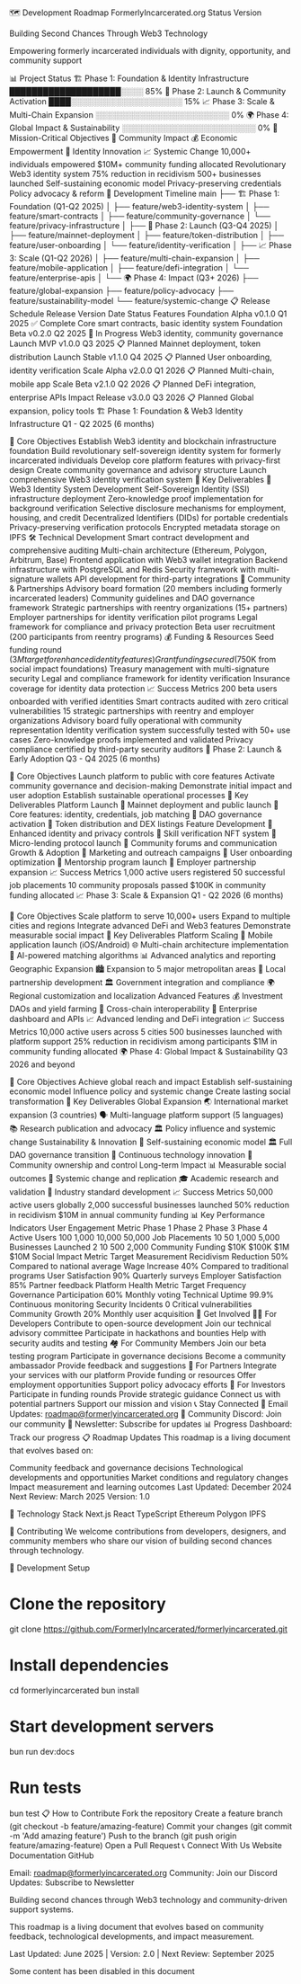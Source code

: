 🗺️ Development Roadmap
FormerlyIncarcerated.org Status Version

Building Second Chances Through Web3 Technology

Empowering formerly incarcerated individuals with dignity, opportunity, and community support

📊 Project Status
🏗️ Phase 1: Foundation & Identity Infrastructure    ████████████████████░░░░ 85%
🚀 Phase 2: Launch & Community Activation          ████░░░░░░░░░░░░░░░░░░░░ 15%
📈 Phase 3: Scale & Multi-Chain Expansion          ░░░░░░░░░░░░░░░░░░░░░░░░  0%
🌍 Phase 4: Global Impact & Sustainability         ░░░░░░░░░░░░░░░░░░░░░░░░  0%
🎯 Mission-Critical Objectives
🤝 Community Impact	💰 Economic Empowerment	🔐 Identity Innovation	📈 Systemic Change
10,000+ individuals
empowered	$10M+ community
funding allocated	Revolutionary Web3
identity system	75% reduction in
recidivism
500+ businesses
launched	Self-sustaining
economic model	Privacy-preserving
credentials	Policy advocacy
& reform
🌳 Development Timeline
main
├── 🏗️ Phase 1: Foundation (Q1-Q2 2025)
│   ├── feature/web3-identity-system
│   ├── feature/smart-contracts
│   ├── feature/community-governance
│   └── feature/privacy-infrastructure
│
├── 🚀 Phase 2: Launch (Q3-Q4 2025)
│   ├── feature/mainnet-deployment
│   ├── feature/token-distribution
│   ├── feature/user-onboarding
│   └── feature/identity-verification
│
├── 📈 Phase 3: Scale (Q1-Q2 2026)
│   ├── feature/multi-chain-expansion
│   ├── feature/mobile-application
│   ├── feature/defi-integration
│   └── feature/enterprise-apis
│
└── 🌍 Phase 4: Impact (Q3+ 2026)
    ├── feature/global-expansion
    ├── feature/policy-advocacy
    ├── feature/sustainability-model
    └── feature/systemic-change
📋 Release Schedule
Release	Version	Date	Status	Features
Foundation Alpha	v0.1.0	Q1 2025	✅ Complete	Core smart contracts, basic identity system
Foundation Beta	v0.2.0	Q2 2025	🔄 In Progress	Web3 identity, community governance
Launch MVP	v1.0.0	Q3 2025	📋 Planned	Mainnet deployment, token distribution
Launch Stable	v1.1.0	Q4 2025	📋 Planned	User onboarding, identity verification
Scale Alpha	v2.0.0	Q1 2026	📋 Planned	Multi-chain, mobile app
Scale Beta	v2.1.0	Q2 2026	📋 Planned	DeFi integration, enterprise APIs
Impact Release	v3.0.0	Q3 2026	📋 Planned	Global expansion, policy tools
🏗️ Phase 1: Foundation & Web3 Identity Infrastructure
Q1 - Q2 2025 (6 months)

🎯 Core Objectives
Establish Web3 identity and blockchain infrastructure foundation
Build revolutionary self-sovereign identity system for formerly incarcerated individuals
Develop core platform features with privacy-first design
Create community governance and advisory structure
Launch comprehensive Web3 identity verification system
🔧 Key Deliverables
🔐 Web3 Identity System Development
Self-Sovereign Identity (SSI) infrastructure deployment
Zero-knowledge proof implementation for background verification
Selective disclosure mechanisms for employment, housing, and credit
Decentralized Identifiers (DIDs) for portable credentials
Privacy-preserving verification protocols
Encrypted metadata storage on IPFS
🛠️ Technical Development
Smart contract development and comprehensive auditing
Multi-chain architecture (Ethereum, Polygon, Arbitrum, Base)
Frontend application with Web3 wallet integration
Backend infrastructure with PostgreSQL and Redis
Security framework with multi-signature wallets
API development for third-party integrations
🤝 Community & Partnerships
Advisory board formation (20 members including formerly incarcerated leaders)
Community guidelines and DAO governance framework
Strategic partnerships with reentry organizations (15+ partners)
Employer partnerships for identity verification pilot programs
Legal framework for compliance and privacy protection
Beta user recruitment (200 participants from reentry programs)
💰 Funding & Resources
Seed funding round ($3M target for enhanced identity features)
Grant funding secured ($750K from social impact foundations)
Treasury management with multi-signature security
Legal and compliance framework for identity verification
Insurance coverage for identity data protection
📈 Success Metrics
200 beta users onboarded with verified identities
Smart contracts audited with zero critical vulnerabilities
15 strategic partnerships with reentry and employer organizations
Advisory board fully operational with community representation
Identity verification system successfully tested with 50+ use cases
Zero-knowledge proofs implemented and validated
Privacy compliance certified by third-party security auditors
🚀 Phase 2: Launch & Early Adoption
Q3 - Q4 2025 (6 months)

🎯 Core Objectives
Launch platform to public with core features
Activate community governance and decision-making
Demonstrate initial impact and user adoption
Establish sustainable operational processes
🔧 Key Deliverables
Platform Launch
🚀 Mainnet deployment and public launch
🚀 Core features: identity, credentials, job matching
🚀 DAO governance activation
🚀 Token distribution and DEX listings
Feature Development
🚀 Enhanced identity and privacy controls
🚀 Skill verification NFT system
🚀 Micro-lending protocol launch
🚀 Community forums and communication
Growth & Adoption
🚀 Marketing and outreach campaigns
🚀 User onboarding optimization
🚀 Mentorship program launch
🚀 Employer partnership expansion
📈 Success Metrics
1,000 active users registered
50 successful job placements
10 community proposals passed
$100K in community funding allocated
📈 Phase 3: Scale & Expansion
Q1 - Q2 2026 (6 months)

🎯 Core Objectives
Scale platform to serve 10,000+ users
Expand to multiple cities and regions
Integrate advanced DeFi and Web3 features
Demonstrate measurable social impact
🔧 Key Deliverables
Platform Scaling
📱 Mobile application launch (iOS/Android)
🌐 Multi-chain architecture implementation
🤖 AI-powered matching algorithms
📊 Advanced analytics and reporting
Geographic Expansion
🏙️ Expansion to 5 major metropolitan areas
🤝 Local partnership development
🏛️ Government integration and compliance
🌍 Regional customization and localization
Advanced Features
💰 Investment DAOs and yield farming
🔗 Cross-chain interoperability
🏢 Enterprise dashboard and APIs
📈 Advanced lending and DeFi integration
📈 Success Metrics
10,000 active users across 5 cities
500 businesses launched with platform support
25% reduction in recidivism among participants
$1M in community funding allocated
🌍 Phase 4: Global Impact & Sustainability
Q3 2026 and beyond

🎯 Core Objectives
Achieve global reach and impact
Establish self-sustaining economic model
Influence policy and systemic change
Create lasting social transformation
🔧 Key Deliverables
Global Expansion
🌏 International market expansion (3 countries)
🗣️ Multi-language platform support (5 languages)
📚 Research publication and advocacy
🏛️ Policy influence and systemic change
Sustainability & Innovation
💼 Self-sustaining economic model
🏛️ Full DAO governance transition
🔬 Continuous technology innovation
🌱 Community ownership and control
Long-term Impact
📊 Measurable social outcomes
🔄 Systemic change and replication
🎓 Academic research and validation
🌟 Industry standard development
📈 Success Metrics
50,000 active users globally
2,000 successful businesses launched
50% reduction in recidivism
$10M in annual community funding
📊 Key Performance Indicators
User Engagement
Metric	Phase 1	Phase 2	Phase 3	Phase 4
Active Users	100	1,000	10,000	50,000
Job Placements	10	50	1,000	5,000
Businesses Launched	2	10	500	2,000
Community Funding	$10K	$100K	$1M	$10M
Social Impact
Metric	Target	Measurement
Recidivism Reduction	50%	Compared to national average
Wage Increase	40%	Compared to traditional programs
User Satisfaction	90%	Quarterly surveys
Employer Satisfaction	85%	Partner feedback
Platform Health
Metric	Target	Frequency
Governance Participation	60%	Monthly voting
Technical Uptime	99.9%	Continuous monitoring
Security Incidents	0	Critical vulnerabilities
Community Growth	20%	Monthly user acquisition
🤝 Get Involved
👩‍💻 For Developers
Contribute to open-source development
Join our technical advisory committee
Participate in hackathons and bounties
Help with security audits and testing
🏘️ For Community Members
Join our beta testing program
Participate in governance decisions
Become a community ambassador
Provide feedback and suggestions
🤝 For Partners
Integrate your services with our platform
Provide funding or resources
Offer employment opportunities
Support policy advocacy efforts
💼 For Investors
Participate in funding rounds
Provide strategic guidance
Connect us with potential partners
Support our mission and vision
📞 Stay Connected
📧 Email Updates: roadmap@formerlyincarcerated.org
📱 Community Discord: Join our community
📰 Newsletter: Subscribe for updates
📊 Progress Dashboard: Track our progress
📋 Roadmap Updates
This roadmap is a living document that evolves based on:

Community feedback and governance decisions
Technological developments and opportunities
Market conditions and regulatory changes
Impact measurement and learning outcomes
Last Updated: December 2024
Next Review: March 2025
Version: 1.0

🚀 Technology Stack
Next.js React TypeScript Ethereum Polygon IPFS

🤝 Contributing
We welcome contributions from developers, designers, and community members who share our vision of building second chances through technology.

🔧 Development Setup
# Clone the repository
git clone https://github.com/FormerlyIncarcerated/formerlyincarcerated.git

# Install dependencies
cd formerlyincarcerated
bun install

# Start development servers
bun run dev:docs

# Run tests
bun test
📋 How to Contribute
Fork the repository
Create a feature branch (git checkout -b feature/amazing-feature)
Commit your changes (git commit -m 'Add amazing feature')
Push to the branch (git push origin feature/amazing-feature)
Open a Pull Request
📞 Connect With Us
Website Documentation GitHub

Email: roadmap@formerlyincarcerated.org Community: Join our Discord Updates: Subscribe to Newsletter

Building second chances through Web3 technology and community-driven support systems.

This roadmap is a living document that evolves based on community feedback, technological developments, and impact measurement.

Last Updated: June 2025 | Version: 2.0 | Next Review: September 2025

Some content has been disabled in this document
